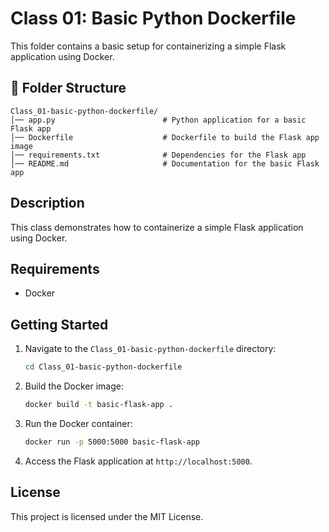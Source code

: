 # Class 01: Basic Python Dockerfile

This folder contains a basic setup for containerizing a simple Flask application using Docker.

## 📂 Folder Structure

```
Class_01-basic-python-dockerfile/
│── app.py                        # Python application for a basic Flask app
│── Dockerfile                    # Dockerfile to build the Flask app image
│── requirements.txt              # Dependencies for the Flask app
│── README.md                     # Documentation for the basic Flask app
```

## Description

This class demonstrates how to containerize a simple Flask application using Docker.

## Requirements

- Docker

## Getting Started

1. Navigate to the `Class_01-basic-python-dockerfile` directory:

   ```bash
   cd Class_01-basic-python-dockerfile
   ```

2. Build the Docker image:

   ```bash
   docker build -t basic-flask-app .
   ```

3. Run the Docker container:

   ```bash
   docker run -p 5000:5000 basic-flask-app
   ```

4. Access the Flask application at `http://localhost:5000`.

## License

This project is licensed under the MIT License.